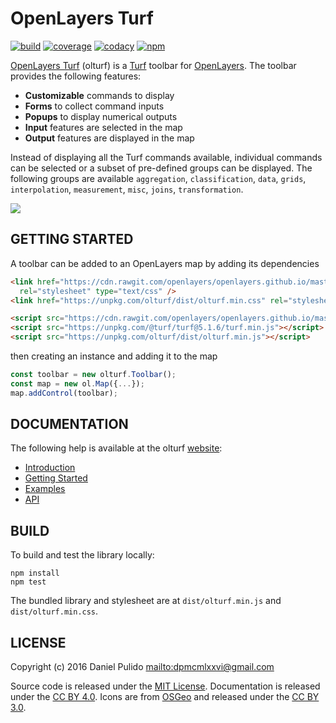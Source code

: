 # OpenLayers Turf

[![build](https://github.com/dpmcmlxxvi/olturf/actions/workflows/build.yml/badge.svg)](https://github.com/dpmcmlxxvi/olturf/actions)
[![coverage](https://img.shields.io/coveralls/dpmcmlxxvi/olturf.svg)](https://coveralls.io/r/dpmcmlxxvi/olturf?branch=master)
[![codacy](https://app.codacy.com/project/badge/Grade/c8c1b0c8b3c842df96a08276fe3cb69a)](https://www.codacy.com/gh/dpmcmlxxvi/olturf/dashboard?utm_source=github.com&amp;utm_medium=referral&amp;utm_content=dpmcmlxxvi/olturf&amp;utm_campaign=Badge_Grade)
[![npm](https://badge.fury.io/js/olturf.svg)](https://badge.fury.io/js/olturf)

[OpenLayers Turf](https://github.com/dpmcmlxxvi/olturf) (olturf) is a
[Turf](http://turfjs.org/) toolbar for [OpenLayers](http://openlayers.org/).
The toolbar provides the following features:

- **Customizable** commands to display
- **Forms** to collect command inputs
- **Popups** to display numerical outputs
- **Input** features are selected in the map
- **Output** features are displayed in the map

Instead of displaying all the Turf commands available, individual commands can
be selected or a subset of pre-defined groups can be displayed. The following
groups are available `aggregation`, `classification`, `data`, `grids`,
`interpolation`, `measurement`, `misc`, `joins`, `transformation`.

  ![](docs/web/img/olturf-example-screenshot.png)

## GETTING STARTED

A toolbar can be added to an OpenLayers map by adding its dependencies

```html
<link href="https://cdn.rawgit.com/openlayers/openlayers.github.io/master/en/v5.3.0/css/ol.css"
  rel="stylesheet" type="text/css" />
<link href="https://unpkg.com/olturf/dist/olturf.min.css" rel="stylesheet" type="text/css" />

<script src="https://cdn.rawgit.com/openlayers/openlayers.github.io/master/en/v5.3.0/build/ol.js"></script>
<script src="https://unpkg.com/@turf/turf@5.1.6/turf.min.js"></script>
<script src="https://unpkg.com/olturf/dist/olturf.min.js"></script>
```

then creating an instance and adding it to the map

```javascript
const toolbar = new olturf.Toolbar();
const map = new ol.Map({...});
map.addControl(toolbar);
```

## DOCUMENTATION

The following help is available at the olturf
[website](http://dpmcmlxxvi.github.io/olturf):

-   [Introduction](http://dpmcmlxxvi.github.io/olturf/web/)
-   [Getting Started](http://dpmcmlxxvi.github.io/olturf/web/start.html)
-   [Examples](http://dpmcmlxxvi.github.io/olturf/web/demos.html)
-   [API](http://dpmcmlxxvi.github.io/olturf/api/)

## BUILD

To build and test the library locally:

```shell
npm install
npm test
```

The bundled library and stylesheet are at `dist/olturf.min.js` and
`dist/olturf.min.css`.

## LICENSE

Copyright (c) 2016 Daniel Pulido <mailto:dpmcmlxxvi@gmail.com>

Source code is released under the [MIT License](http://opensource.org/licenses/MIT).
Documentation is released under the [CC BY 4.0](http://creativecommons.org/licenses/by-sa/4.0/).
Icons are from [OSGeo](http://trac.osgeo.org/osgeo/wiki) and released under the
[CC BY 3.0](http://creativecommons.org/licenses/by-sa/3.0/).
